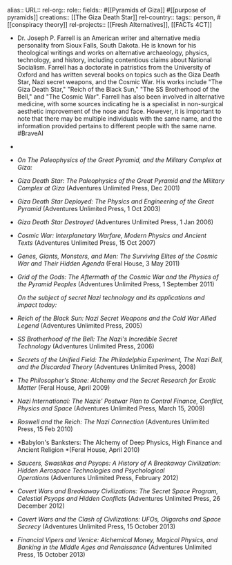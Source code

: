 alias::
URL::
rel-org::
role::
fields:: #[[Pyramids of Giza]] #[[purpose of pyramids]]
creations:: [[The Giza Death Star]]
rel-country::
tags:: person, #[[conspiracy theory]]
rel-projects:: [[Fresh Alternatives]], [[FACTs 4CT]]



- Dr. Joseph P. Farrell is an American writer and alternative media personality from Sioux Falls, South Dakota. He is known for his theological writings and works on alternative archaeology, physics, technology, and history, including contentious claims about National Socialism. Farrell has a doctorate in patristics from the University of Oxford and has written several books on topics such as the Giza Death Star, Nazi secret weapons, and the Cosmic War. His works include "The Giza Death Star," "Reich of the Black Sun," "The SS Brotherhood of the Bell," and "The Cosmic War". Farrell has also been involved in alternative medicine, with some sources indicating he is a specialist in non-surgical aesthetic improvement of the nose and face. However, it is important to note that there may be multiple individuals with the same name, and the information provided pertains to different people with the same name. #BraveAI
-
- *On The Paleophysics of the Great Pyramid, and the Military Complex at Giza:*
- *Giza Death Star: The Paleophysics of the Great Pyramid and the Military Complex at Giza* (Adventures Unlimited Press, Dec 2001)
- *Giza Death Star Deployed: The Physics and Engineering of the Great Pyramid* (Adventures Unlimited Press, 1 Oct 2003)
- *Giza Death Star Destroyed* (Adventures Unlimited Press, 1 Jan 2006)
- *Cosmic War: Interplanetary Warfare, Modern Physics and Ancient Texts* (Adventures Unlimited Press, 15 Oct 2007)
- *Genes, Giants, Monsters, and Men: The Surviving Elites of the Cosmic War and Their Hidden Agenda* (Feral House, 3 May 2011)
- *Grid of the Gods: The Aftermath of the Cosmic War and the Physics of the Pyramid Peoples* (Adventures Unlimited Press, 1 September 2011)

  *On the subject of secret Nazi technology and its applications and impact today:*
- *Reich of the Black Sun: Nazi Secret Weapons and the Cold War Allied Legend* (Adventures Unlimited Press, 2005)
- *SS Brotherhood of the Bell: The Nazi's Incredible Secret Technology* (Adventures Unlimited Press, 2006)
- *Secrets of the Unified Field: The Philadelphia Experiment, The Nazi Bell, and the Discarded Theory* (Adventures Unlimited Press, 2008)
- *The Philosopher's Stone: Alchemy and the Secret Research for Exotic Matter* (Feral House, April 2009)
- *Nazi International: The Nazis' Postwar Plan to Control Finance, Conflict, Physics and Space* (Adventures Unlimited Press, March 15, 2009)
- *Roswell and the Reich: The Nazi Connection* (Adventures Unlimited Press, 15 Feb 2010)
- *Babylon's Banksters: The Alchemy of Deep Physics, High Finance and Ancient Religion *(Feral House, April 2010)
- *Saucers, Swastikas and Psyops: A History of A Breakaway Civilization: Hidden Aerospace Technologies and Psychological Operations* (Adventures Unlimited Press, February 2012)
- *Covert Wars and Breakaway Civilizations: The Secret Space Program, Celestial Psyops and Hidden Conflicts* (Adventures Unlimited Press, 26 December 2012)
- *Covert Wars and the Clash of Civilizations: UFOs, Oligarchs and Space Secrecy* (Adventures Unlimited Press, 15 October 2013)
- *Financial Vipers and Venice: Alchemical Money, Magical Physics, and Banking in the Middle Ages and Renaissance* (Adventures Unlimited Press, 15 October 2013)
